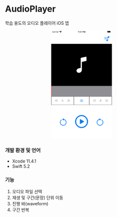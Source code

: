 # AudioPlayer

학습 용도의 오디오 플레이어 iOS 앱

<p align="center">
<kbd><img src="images/screenshot1.png" width="200"></kbd>
</p>

### 개발 환경 및 언어

- Xcode 11.4.1
- Swift 5.2

### 기능

1. 오디오 파일 선택
2. 재생 및 구간(문장) 단위 이동
3. 진행 바(waveform)
4. 구간 반복

